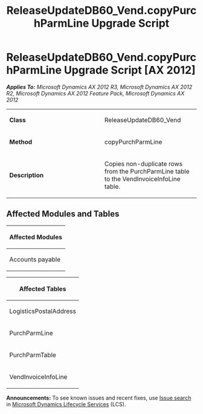 ﻿---
title: ReleaseUpdateDB60_Vend.copyPurchParmLine Upgrade Script
TOCTitle: ReleaseUpdateDB60_Vend.copyPurchParmLine Upgrade Script
ms:assetid: 95d02460-ccda-a749-a451-56e9d55808bb
ms:mtpsurl: https://msdn.microsoft.com/en-us/library/JJ686166(v=AX.60)
ms:contentKeyID: 49709871
ms.date: 05/18/2015
mtps_version: v=AX.60
---

# ReleaseUpdateDB60\_Vend.copyPurchParmLine Upgrade Script [AX 2012]


_**Applies To:** Microsoft Dynamics AX 2012 R3, Microsoft Dynamics AX 2012 R2, Microsoft Dynamics AX 2012 Feature Pack, Microsoft Dynamics AX 2012_

<table>
<colgroup>
<col style="width: 50%" />
<col style="width: 50%" />
</colgroup>
<tbody>
<tr class="odd">
<td><p><strong>Class</strong></p></td>
<td><p>ReleaseUpdateDB60_Vend</p></td>
</tr>
<tr class="even">
<td><p><strong>Method</strong></p></td>
<td><p>copyPurchParmLine</p></td>
</tr>
<tr class="odd">
<td><p><strong>Description</strong></p></td>
<td><p>Copies non-duplicate rows from the PurchParmLine table to the VendInvoiceInfoLine table.</p></td>
</tr>
</tbody>
</table>


## Affected Modules and Tables

<table>
<colgroup>
<col style="width: 100%" />
</colgroup>
<thead>
<tr class="header">
<th><p>Affected Modules</p></th>
</tr>
</thead>
<tbody>
<tr class="odd">
<td><p>Accounts payable</p></td>
</tr>
</tbody>
</table>


<table>
<colgroup>
<col style="width: 100%" />
</colgroup>
<thead>
<tr class="header">
<th><p>Affected Tables</p></th>
</tr>
</thead>
<tbody>
<tr class="odd">
<td><p>LogisticsPostalAddress</p></td>
</tr>
<tr class="even">
<td><p>PurchParmLine</p></td>
</tr>
<tr class="odd">
<td><p>PurchParmTable</p></td>
</tr>
<tr class="even">
<td><p>VendInvoiceInfoLine</p></td>
</tr>
</tbody>
</table>

  
**Announcements:** To see known issues and recent fixes, use [Issue search](http://go.microsoft.com/fwlink/?linkid=389258) in [Microsoft Dynamics Lifecycle Services](http://go.microsoft.com/fwlink/?linkid=306505) (LCS).

